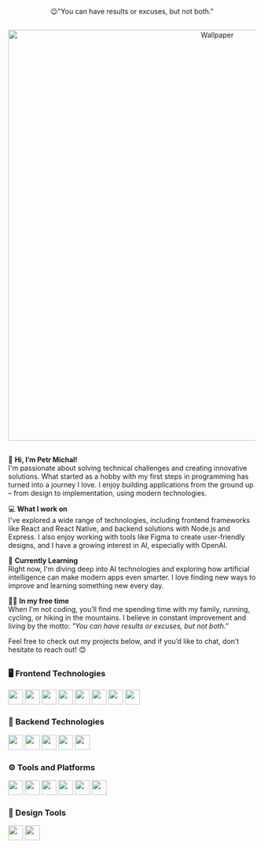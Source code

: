 <div align="center">
  <p>😉"You can have results or excuses, but not both."</p>
</div>

##

<div align="center">
  <img src="https://github.com/user-attachments/assets/d6bde9bd-ee7b-4846-8724-3190e910c12a" alt="Wallpaper" width="835">
 </div>

##

👋 **Hi, I’m Petr Michal!**  
I'm passionate about solving technical challenges and creating innovative solutions. What started as a hobby with my first steps in programming has turned into a journey I love. I enjoy building applications from the ground up – from design to implementation, using modern technologies.

💻 **What I work on**  
I've explored a wide range of technologies, including frontend frameworks like React and React Native, and backend solutions with Node.js and Express. I also enjoy working with tools like Figma to create user-friendly designs, and I have a growing interest in AI, especially with OpenAI.

🚀 **Currently Learning**  
Right now, I'm diving deep into AI technologies and exploring how artificial intelligence can make modern apps even smarter. I love finding new ways to improve and learning something new every day.

🏃‍♂️ **In my free time**  
When I'm not coding, you’ll find me spending time with my family, running, cycling, or hiking in the mountains. I believe in constant improvement and living by the motto: _"You can have results or excuses, but not both."_

Feel free to check out my projects below, and if you’d like to chat, don’t hesitate to reach out! 😊

## 

### 🖥️ Frontend Technologies
<p>
  <img src="https://img.shields.io/badge/HTML5-orange?style=for-the-badge&logo=html5&logoColor=white" height="30"> 
  <img src="https://img.shields.io/badge/CSS3-blue?style=for-the-badge&logo=css3&logoColor=white" height="30"> 
  <img src="https://img.shields.io/badge/JavaScript-yellow?style=for-the-badge&logo=javascript&logoColor=white" height="30"> 
  <img src="https://img.shields.io/badge/React-blue?style=for-the-badge&logo=react&logoColor=white" height="30"> 
  <img src="https://img.shields.io/badge/React%20Native-blue?style=for-the-badge&logo=react&logoColor=white" height="30"> 
  <img src="https://img.shields.io/badge/TypeScript-blue?style=for-the-badge&logo=typescript&logoColor=white" height="30"> 
  <img src="https://img.shields.io/badge/Tailwind%20CSS-blue?style=for-the-badge&logo=tailwind-css&logoColor=white" height="30"> 
  <img src="https://img.shields.io/badge/Framer%20Motion-purple?style=for-the-badge&logo=framer&logoColor=white" height="30">
</p>

### 🔧 Backend Technologies
<p>
  <img src="https://img.shields.io/badge/Node.js-green?style=for-the-badge&logo=node.js&logoColor=white" height="30"> 
  <img src="https://img.shields.io/badge/Express-black?style=for-the-badge&logo=express&logoColor=white" height="30"> 
  <img src="https://img.shields.io/badge/MongoDB-green?style=for-the-badge&logo=mongodb&logoColor=white" height="30"> 
  <img src="https://img.shields.io/badge/Supabase-green?style=for-the-badge&logo=supabase&logoColor=white" height="30"> 
  <img src="https://img.shields.io/badge/Firebase-orange?style=for-the-badge&logo=firebase&logoColor=white" height="30">
</p>

### ⚙️ Tools and Platforms
<p>
  <img src="https://img.shields.io/badge/Git-red?style=for-the-badge&logo=git&logoColor=white" height="30"> 
  <img src="https://img.shields.io/badge/GitHub-black?style=for-the-badge&logo=github&logoColor=white" height="30"> 
  <img src="https://img.shields.io/badge/VS%20Code-blue?style=for-the-badge&logo=visual-studio-code&logoColor=white" height="30"> 
  <img src="https://img.shields.io/badge/ChatGPT-purple?style=for-the-badge&logo=openai&logoColor=white" height="30"> 
  <img src="https://img.shields.io/badge/Heroku-purple?style=for-the-badge&logo=heroku&logoColor=white" height="30"> 
  <img src="https://img.shields.io/badge/Netlify-blue?style=for-the-badge&logo=netlify&logoColor=white" height="30">
</p>

### 🎨 Design Tools
<p>
  <img src="https://img.shields.io/badge/Figma-red?style=for-the-badge&logo=figma&logoColor=white" height="30"> 
  <img src="https://img.shields.io/badge/Canva-blue?style=for-the-badge&logo=canva&logoColor=white" height="30">
</p>


















